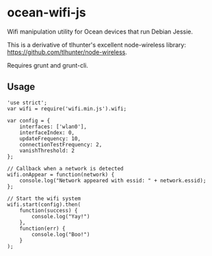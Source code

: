 # ocean-wifi-js

Wifi manipulation utility for Ocean devices that run Debian Jessie.

This is a derivative of tlhunter's excellent node-wireless library: https://github.com/tlhunter/node-wireless.

Requires grunt and grunt-cli.

## Usage

    'use strict';
    var wifi = require('wifi.min.js').wifi;

    var config = {
        interfaces: ['wlan0'],
        interfaceIndex: 0,
        updateFrequency: 10,
        connectionTestFrequency: 2,
        vanishThreshold: 2
    };

    // Callback when a network is detected
    wifi.onAppear = function(network) {
        console.log("Network appeared with essid: " + network.essid);
    };

    // Start the wifi system
    wifi.start(config).then(        
        function(success) {
            console.log("Yay!")
        },
        function(err) {
            console.log("Boo!")
        }
    );
